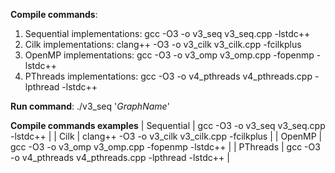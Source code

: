 **Compile commands**:

1) Sequential implementations: gcc -O3 -o v3_seq v3_seq.cpp -lstdc++
2) Cilk implementations: clang++ -O3 -o v3_cilk v3_cilk.cpp -fcilkplus
3) OpenMP implementations: gcc -O3 -o v3_omp v3_omp.cpp -fopenmp -lstdc++
4) PThreads implementations: gcc -O3 -o v4_pthreads v4_pthreads.cpp -lpthread -lstdc++

**Run command**: ./v3_seq '*GraphName*'

**Compile commands examples**
| Sequential | gcc -O3 -o v3_seq v3_seq.cpp -lstdc++ |
| Cilk | clang++ -O3 -o v3_cilk v3_cilk.cpp -fcilkplus       |
| OpenMP | gcc -O3 -o v3_omp v3_omp.cpp -fopenmp -lstdc++ |
| PThreads | gcc -O3 -o v4_pthreads v4_pthreads.cpp -lpthread -lstdc++ |

